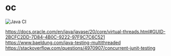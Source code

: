 # oc

![Java CI](https://github.com/starnowski/oc/workflows/Java%20CI/badge.svg)


https://docs.oracle.com/en/java/javase/20/core/virtual-threads.html#GUID-2BCFC2DD-7D84-4B0C-9222-97F9C7C6C521
https://www.baeldung.com/java-testing-multithreaded
https://stackoverflow.com/questions/4970907/concurrent-junit-testing


